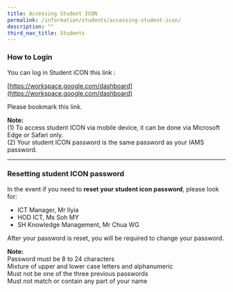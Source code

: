 ```yaml
---
title: Accessing Student ICON
permalink: /information/students/accessing-student-icon/
description: ""
third_nav_title: Students
---
```

### How to Login

You can log in Student iCON this link : 

[https://workspace.google.com/dashboard](https://workspace.google.com/dashboard)

Please bookmark this link.

**Note:** <br>
(1) To access student ICON via mobile device, it can be done via Microsoft Edge or Safari only. <br>
(2) Your student ICON password is the same password as your IAMS password.

------------------------------

### Resetting student ICON password

In the event if you need to **reset your student icon password**, please look for:
* ICT Manager, Mr Ilyia
* HOD ICT, Ms Soh MY 
* SH Knowledge Management, Mr Chua WG

After your password is reset, you will be required to change your password.

**Note:** <br>
Password must be 8 to 24 characters <br>
Mixture of upper and lower case letters and alphanumeric <br>
Must not be one of the three previous passwords <br>
Must not match or contain any part of your name